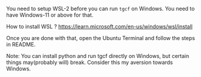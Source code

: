 You need to setup WSL-2 before you can run `tgcf` on Windows. You need to have Windows-11 or above for that.

How to install WSL ? https://learn.microsoft.com/en-us/windows/wsl/install

Once you are done with that, open the Ubuntu Terminal and follow the steps in README.

Note: You can install python and run tgcf directly on Windows, but certain things may(probably will) break. Consider this my aversion towards Windows.